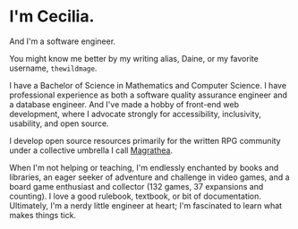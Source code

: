 # I'm Cecilia.

And I'm a software engineer.

You might know me better by my writing alias, Daine, or my favorite username, `thewildmage`.

I have a Bachelor of Science in Mathematics and Computer Science. I have professional experience as both a software quality assurance engineer and a database engineer. And I've made a hobby of front-end web development, where I advocate strongly for accessibility, inclusivity, usability, and open source.

I develop open source resources primarily for the written RPG community under a collective umbrella I call [Magrathea](https://magrathea.guide).

When I'm not helping or teaching, I'm endlessly enchanted by books and libraries, an eager seeker of adventure and challenge in video games, and a board game enthusiast and collector (132 games, 37 expansions and counting). I love a good rulebook, textbook, or bit of documentation. Ultimately, I'm a nerdy little engineer at heart; I'm fascinated to learn what makes things tick.
